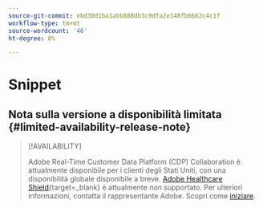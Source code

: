 ```yaml
---
source-git-commit: ebd30d1ba1abb888db3c9dfa2e148fb6662c4c1f
workflow-type: tm+mt
source-wordcount: '46'
ht-degree: 0%

---
```

# Snippet

## Nota sulla versione a disponibilità limitata {#limited-availability-release-note}

>[!AVAILABILITY]
>
>Adobe Real-Time Customer Data Platform (CDP) Collaboration è attualmente disponibile per i clienti degli Stati Uniti, con una disponibilità globale disponibile a breve. [Adobe Healthcare Shield](https://business.adobe.com/industries/healthcare.html){target=_blank} è attualmente *non* supportato. Per ulteriori informazioni, contatta il rappresentante Adobe. Scopri come [iniziare](/help/guide/home.md#get-started).


